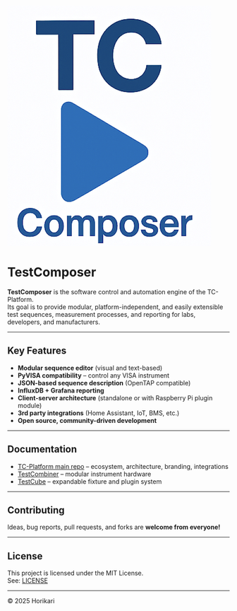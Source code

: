 ![TestComposer logo](./Composer.png)

# TestComposer

**TestComposer** is the software control and automation engine of the TC-Platform.  
Its goal is to provide modular, platform-independent, and easily extensible test sequences, measurement processes, and reporting for labs, developers, and manufacturers.

---

## Key Features

- **Modular sequence editor** (visual and text-based)
- **PyVISA compatibility** – control any VISA instrument
- **JSON-based sequence description** (OpenTAP compatible)
- **InfluxDB + Grafana reporting**
- **Client-server architecture** (standalone or with Raspberry Pi plugin module)
- **3rd party integrations** (Home Assistant, IoT, BMS, etc.)
- **Open source, community-driven development**

---

## Documentation

- [TC-Platform main repo](https://github.com/Horikari/TC-Platform) – ecosystem, architecture, branding, integrations
- [TestCombiner](https://github.com/Horikari/TestCombiner) – modular instrument hardware
- [TestCube](https://github.com/Horikari/TestCube) – expandable fixture and plugin system

---

## Contributing

Ideas, bug reports, pull requests, and forks are **welcome from everyone!**

---

## License

This project is licensed under the MIT License.  
See: [LICENSE](LICENSE)

---

© 2025 Horikari
